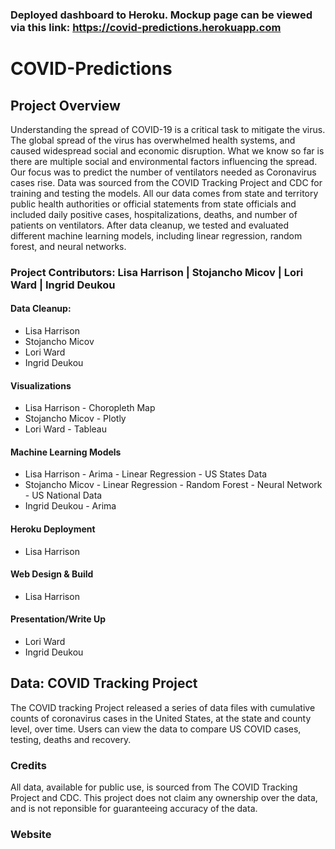 
### Deployed dashboard to Heroku. Mockup page can be viewed via this link: https://covid-predictions.herokuapp.com

# COVID-Predictions

## Project Overview

Understanding the spread of COVID-19 is a critical task to mitigate the virus. The global spread of the virus has overwhelmed health systems, and caused widespread social and economic disruption. What we know so far is there are multiple social and environmental factors influencing the spread. Our focus was to predict the number of ventilators needed as Coronavirus cases rise. Data was sourced from the COVID Tracking Project and CDC for training and testing the models. All our data comes from state and territory public health authorities or official statements from state officials and included daily positive cases, hospitalizations, deaths, and number of patients on ventilators. After data cleanup, we tested and evaluated different machine learning models, including linear regression, random forest, and neural networks.

### Project Contributors: Lisa Harrison | Stojancho Micov | Lori Ward | Ingrid Deukou

#### Data Cleanup:
* Lisa Harrison
* Stojancho Micov
* Lori Ward
* Ingrid Deukou

#### Visualizations
* Lisa Harrison - Choropleth Map
* Stojancho Micov - Plotly
* Lori Ward - Tableau

#### Machine Learning Models
* Lisa Harrison - Arima - Linear Regression - US States Data
* Stojancho Micov - Linear Regression - Random Forest - Neural Network - US National Data
* Ingrid Deukou - Arima

#### Heroku Deployment
* Lisa Harrison

#### Web Design & Build
* Lisa Harrison

#### Presentation/Write Up
* Lori Ward
* Ingrid Deukou


## Data: COVID Tracking Project
The COVID tracking Project released a series of data files with cumulative counts of coronavirus cases in the United States, at the state and county level, over time. Users can view the data to compare US COVID cases, testing, deaths and recovery.


### Credits
All data, available for public use, is sourced from The COVID Tracking Project and CDC. This project does not claim any ownership over the data, and is not reponsible for guaranteeing accuracy of the data.

### Website 


